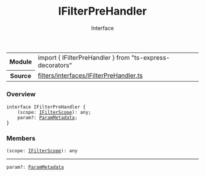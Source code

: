 <header class="symbol-info-header">    <h1 id="ifilterprehandler">IFilterPreHandler</h1>    <label class="symbol-info-type-label interface">Interface</label>      </header>
<section class="symbol-info">      <table class="is-full-width">        <tbody>        <tr>          <th>Module</th>          <td>            <div class="lang-typescript">                <span class="token keyword">import</span> { IFilterPreHandler }                 <span class="token keyword">from</span>                 <span class="token string">"ts-express-decorators"</span>                            </div>          </td>        </tr>        <tr>          <th>Source</th>          <td>            <a href="https://romakita.github.io/ts-express-decorators/#//blob/v2.16.1/src/filters/interfaces/IFilterPreHandler.ts#L0-L0">                filters/interfaces/IFilterPreHandler.ts            </a>        </td>        </tr>                </tbody>      </table>    </section>

### Overview

<pre><code class="typescript-lang"><span class="token keyword">interface</span> IFilterPreHandler <span class="token punctuation">{</span>
    <span class="token punctuation">(</span>scope<span class="token punctuation">:</span> <a href="#api/common/filters/ifilterscope"><span class="token">IFilterScope</span></a><span class="token punctuation">)</span><span class="token punctuation">:</span> <span class="token keyword">any</span><span class="token punctuation">;</span>
    param?<span class="token punctuation">:</span> <a href="#api/common/filters/parammetadata"><span class="token">ParamMetadata</span></a><span class="token punctuation">;</span>
<span class="token punctuation">}</span></code></pre>

### Members

<div class="method-overview"><pre><code class="typescript-lang"><span class="token punctuation">(</span>scope<span class="token punctuation">:</span> <a href="#api/common/filters/ifilterscope"><span class="token">IFilterScope</span></a><span class="token punctuation">)</span><span class="token punctuation">:</span> <span class="token keyword">any</span></code></pre></div>
<hr />
<div class="method-overview"><pre><code class="typescript-lang">param?<span class="token punctuation">:</span> <a href="#api/common/filters/parammetadata"><span class="token">ParamMetadata</span></a></code></pre></div>
